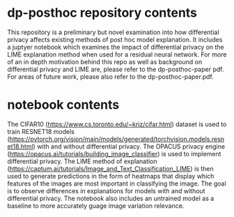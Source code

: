 # dp-posthoc repository contents
This repository is a preliminary but novel examination into how differential privacy affects existing methods of post hoc model explanation. It includes a juptyer notebook which examines the impact of differential privacy on the LIME explanation method when used for a residual neural network. For more of an in depth motivation behind this repo as well as background on differential privacy and LIME are, please refer to the dp-posthoc-paper pdf. For areas of future work, please also refer to the dp-posthoc-paper.pdf. 
# notebook contents 
The CIFAR10 (https://www.cs.toronto.edu/~kriz/cifar.html) dataset is used to train RESNET18 models (https://pytorch.org/vision/main/models/generated/torchvision.models.resnet18.html) with and without differential privacy. The OPACUS privacy engine (https://opacus.ai/tutorials/building_image_classifier) is used to implement differential privacy. The LIME method of explanation (https://captum.ai/tutorials/Image_and_Text_Classification_LIME) is then used to generate predictions in the form of heatmaps that display which features of the images are most important in classifying the image. The goal is to observe differences in explanations for models with and without differential privacy. The notebook also includes an untrained model as a baseline to more accurately guage image variation relevance. 

